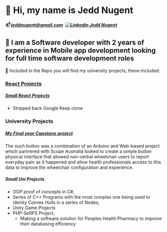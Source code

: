 # 👋 Hi, my name is Jedd Nugent
##### 📫 jeddnugent@gmail.com &nbsp;[![Linkedin](https://i.sstatic.net/gVE0j.png) Jedd Nugent](https://www.linkedin.com/in/jedd-nugent/)
## 👀 I am a Software developer with 2 years of experience in Mobile app development looking for full time software development roles

🌱 Included in the Repo you will find my university projects, these included:

### [React Projects](https://github.com/jeddnugent/jeddnugent/tree/main/React%20Projects)

##### [Small React Projects](https://github.com/jeddnugent/jeddnugent/tree/main/React%20Projects/keep_clone)
- Stripped back Google Keep clone

### University Projects

##### [My Final year Capstone project](https://github.com/jeddnugent/jeddnugent/tree/main/University%20Projects/Capstone%20Project/ouchButton_v2/ouchButton_v2_personal)
The ouch button was a combination of an Arduino and Web-based project which partnered with Scope Australia 
looked to create a simple button physical interface that allowed non-verbal wheelchair users to 
report everyday pain as it happened and allow health professionals access to this data to improve 
the wheelchair configuration and experience.

##### Small Uni Projects
- OOP proof of concepts in C#,
- Series of C++ Programs with the most complex one being used to idenity Convex Hulls in a series of Nodes,
- Unity Game Projects
- PHP-SeRPS Project, 
	- Making a software solution for Peoples Health Pharmacy to improve their databasing efficiency

